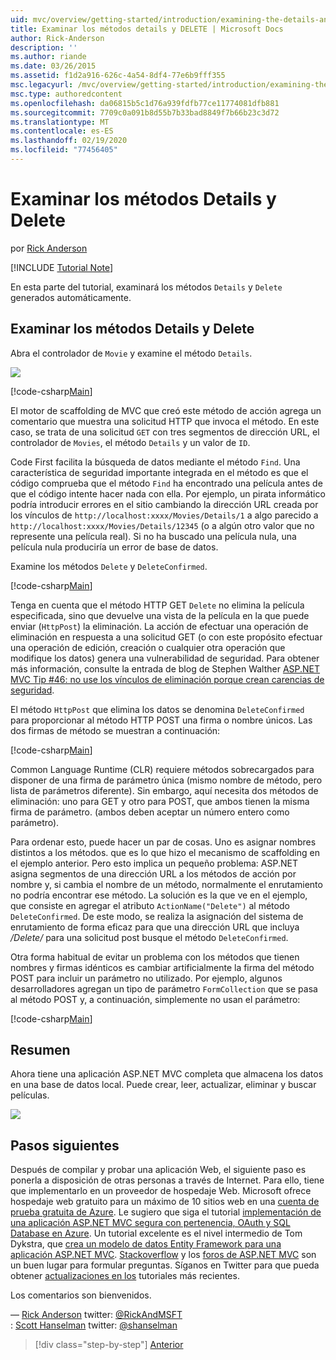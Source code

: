 ```yaml
---
uid: mvc/overview/getting-started/introduction/examining-the-details-and-delete-methods
title: Examinar los métodos details y DELETE | Microsoft Docs
author: Rick-Anderson
description: ''
ms.author: riande
ms.date: 03/26/2015
ms.assetid: f1d2a916-626c-4a54-8df4-77e6b9fff355
msc.legacyurl: /mvc/overview/getting-started/introduction/examining-the-details-and-delete-methods
msc.type: authoredcontent
ms.openlocfilehash: da06815b5c1d76a939fdfb77ce11774081dfb881
ms.sourcegitcommit: 7709c0a091b8d55b7b33bad8849f7b66b23c3d72
ms.translationtype: MT
ms.contentlocale: es-ES
ms.lasthandoff: 02/19/2020
ms.locfileid: "77456405"
---
```

# <a name="examining-the-details-and-delete-methods"></a>Examinar los métodos Details y Delete

por [Rick Anderson](https://twitter.com/RickAndMSFT)

[!INCLUDE [Tutorial Note](index.md)]

En esta parte del tutorial, examinará los métodos `Details` y `Delete` generados automáticamente.

## <a name="examining-the-details-and-delete-methods"></a>Examinar los métodos Details y Delete

Abra el controlador de `Movie` y examine el método `Details`.

![](examining-the-details-and-delete-methods/_static/image1.png)

[!code-csharp[Main](examining-the-details-and-delete-methods/samples/sample1.cs)]

El motor de scaffolding de MVC que creó este método de acción agrega un comentario que muestra una solicitud HTTP que invoca el método. En este caso, se trata de una solicitud `GET` con tres segmentos de dirección URL, el controlador de `Movies`, el método `Details` y un valor de `ID`.

Code First facilita la búsqueda de datos mediante el método `Find`. Una característica de seguridad importante integrada en el método es que el código comprueba que el método `Find` ha encontrado una película antes de que el código intente hacer nada con ella. Por ejemplo, un pirata informático podría introducir errores en el sitio cambiando la dirección URL creada por los vínculos de `http://localhost:xxxx/Movies/Details/1` a algo parecido a `http://localhost:xxxx/Movies/Details/12345` (o a algún otro valor que no represente una película real). Si no ha buscado una película nula, una película nula produciría un error de base de datos.

Examine los métodos `Delete` y `DeleteConfirmed`.

[!code-csharp[Main](examining-the-details-and-delete-methods/samples/sample2.cs?highlight=17)]

Tenga en cuenta que el método HTTP GET `Delete` no elimina la película especificada, sino que devuelve una vista de la película en la que puede enviar (`HttpPost`) la eliminación. La acción de efectuar una operación de eliminación en respuesta a una solicitud GET (o con este propósito efectuar una operación de edición, creación o cualquier otra operación que modifique los datos) genera una vulnerabilidad de seguridad. Para obtener más información, consulte la entrada de blog de Stephen Walther [ASP.NET MVC Tip #46: no use los vínculos de eliminación porque crean carencias de seguridad](http://stephenwalther.com/blog/archive/2009/01/21/asp.net-mvc-tip-46-ndash-donrsquot-use-delete-links-because.aspx).

El método `HttpPost` que elimina los datos se denomina `DeleteConfirmed` para proporcionar al método HTTP POST una firma o nombre únicos. Las dos firmas de método se muestran a continuación:

[!code-csharp[Main](examining-the-details-and-delete-methods/samples/sample3.cs)]

Common Language Runtime (CLR) requiere métodos sobrecargados para disponer de una firma de parámetro única (mismo nombre de método, pero lista de parámetros diferente). Sin embargo, aquí necesita dos métodos de eliminación: uno para GET y otro para POST, que ambos tienen la misma firma de parámetro. (ambos deben aceptar un número entero como parámetro).

Para ordenar esto, puede hacer un par de cosas. Uno es asignar nombres distintos a los métodos. que es lo que hizo el mecanismo de scaffolding en el ejemplo anterior. Pero esto implica un pequeño problema: ASP.NET asigna segmentos de una dirección URL a los métodos de acción por nombre y, si cambia el nombre de un método, normalmente el enrutamiento no podría encontrar ese método. La solución es la que ve en el ejemplo, que consiste en agregar el atributo `ActionName("Delete")` al método `DeleteConfirmed`. De este modo, se realiza la asignación del sistema de enrutamiento de forma eficaz para que una dirección URL que incluya */Delete/* para una solicitud post busque el método `DeleteConfirmed`.

Otra forma habitual de evitar un problema con los métodos que tienen nombres y firmas idénticos es cambiar artificialmente la firma del método POST para incluir un parámetro no utilizado. Por ejemplo, algunos desarrolladores agregan un tipo de parámetro `FormCollection` que se pasa al método POST y, a continuación, simplemente no usan el parámetro:

[!code-csharp[Main](examining-the-details-and-delete-methods/samples/sample4.cs)]

## <a name="summary"></a>Resumen

Ahora tiene una aplicación ASP.NET MVC completa que almacena los datos en una base de datos local. Puede crear, leer, actualizar, eliminar y buscar películas.

![](examining-the-details-and-delete-methods/_static/image2.png)

## <a name="next-steps"></a>Pasos siguientes

Después de compilar y probar una aplicación Web, el siguiente paso es ponerla a disposición de otras personas a través de Internet. Para ello, tiene que implementarlo en un proveedor de hospedaje Web. Microsoft ofrece hospedaje web gratuito para un máximo de 10 sitios web en una [cuenta de prueba gratuita de Azure](https://www.windowsazure.com/pricing/free-trial/?WT.mc_id=A443DD604). Le sugiero que siga el tutorial [implementación de una aplicación ASP.NET MVC segura con pertenencia, OAuth y SQL Database en Azure](https://docs.microsoft.com/aspnet/core/security/authorization/secure-data). Un tutorial excelente es el nivel intermedio de Tom Dykstra, que [crea un modelo de datos Entity Framework para una aplicación ASP.NET MVC](../getting-started-with-ef-using-mvc/creating-an-entity-framework-data-model-for-an-asp-net-mvc-application.md). [Stackoverflow](http://stackoverflow.com/help) y los [foros de ASP.NET MVC](https://forums.asp.net/1146.aspx) son un buen lugar para formular preguntas. Síganos en Twitter para que pueda obtener [actualizaciones en los](https://twitter.com/RickAndMSFT) tutoriales más recientes.

Los comentarios son bienvenidos.

— [Rick Anderson](https://blogs.msdn.com/rickAndy) twitter: [@RickAndMSFT](https://twitter.com/RickAndMSFT)  
: [Scott Hanselman](http://www.hanselman.com/blog/) twitter: [@shanselman](https://twitter.com/shanselman)

> [!div class="step-by-step"]
> [Anterior](adding-validation.md)
